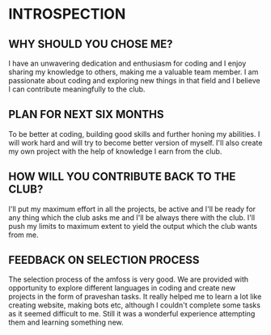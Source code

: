 # INTROSPECTION

## WHY SHOULD YOU CHOSE ME?
I have an unwavering dedication and enthusiasm for coding and I enjoy sharing my knowledge to others, making me a valuable team member. I am passionate about coding and exploring new things in that field and I believe I can contribute meaningfully to the club.

## PLAN FOR NEXT SIX MONTHS
To be better at coding, building good skills and further honing my abilities. I will work hard and will try to become better version of myself. I'll also create my own project with the help of knowledge I earn from the club.

## HOW WILL YOU CONTRIBUTE BACK TO THE CLUB?
I'll put my maximum effort in all the projects, be active and I'll be ready for any thing which the club asks me and I'll be always there with the club. I'll push my limits to maximum extent to yield the output which the club wants from me.

## FEEDBACK ON SELECTION PROCESS
The selection process of the amfoss is very good. We are provided with opportunity to explore different languages in coding and create new projects in the form of praveshan tasks. It really helped me to learn a lot like creating website, making bots etc, although I couldn't complete some tasks as it seemed difficult to me. Still it was a wonderful experience attempting them and learning something new.  
